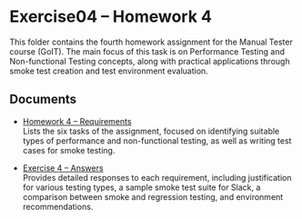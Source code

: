 # Exercise04 – Homework 4

This folder contains the fourth homework assignment for the Manual Tester course (GoIT). The main focus of this task is on Performance Testing and Non-functional Testing concepts, along with practical applications through smoke test creation and test environment evaluation.

## Documents

- [Homework 4 – Requirements](The%20assignment%20requirements.pdf)  
  Lists the six tasks of the assignment, focused on identifying suitable types of performance and non-functional testing, as well as writing test cases for smoke testing.

- [Exercise 4 – Answers](Exercise4.pdf)  
  Provides detailed responses to each requirement, including justification for various testing types, a sample smoke test suite for Slack, a comparison between smoke and regression testing, and environment recommendations.
